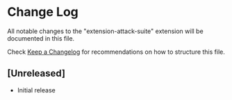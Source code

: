 # Change Log

All notable changes to the "extension-attack-suite" extension will be documented in this file.

Check [Keep a Changelog](http://keepachangelog.com/) for recommendations on how to structure this file.

## [Unreleased]

- Initial release